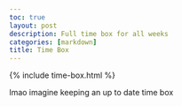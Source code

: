 ```yaml
---
toc: true
layout: post
description: Full time box for all weeks
categories: [markdown]
title: Time Box
---
```

{% include time-box.html %}

lmao imagine keeping an up to date time box